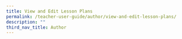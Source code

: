 ```yaml
---
title: View and Edit Lesson Plans
permalink: /teacher-user-guide/author/view-and-edit-lesson-plans/
description: ""
third_nav_title: Author
---
```

